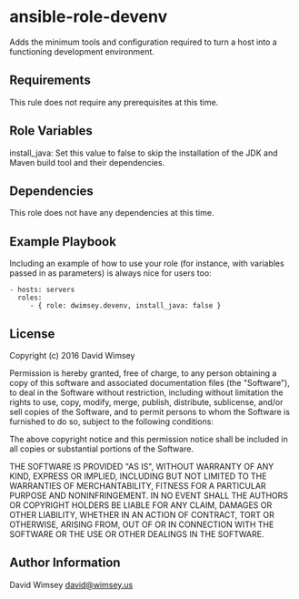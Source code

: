 ansible-role-devenv
===================

Adds the minimum tools and configuration required to turn a host into a functioning development environment.

Requirements
------------

This rule does not require any prerequisites at this time.

Role Variables
--------------

install_java: Set this value to false to skip the installation of the JDK and Maven build tool and their dependencies.

Dependencies
------------

This role does not have any dependencies at this time.

Example Playbook
----------------

Including an example of how to use your role (for instance, with variables passed in as parameters) is always nice for users too:

    - hosts: servers
      roles:
         - { role: dwimsey.devenv, install_java: false }

License
-------

Copyright (c) 2016 David Wimsey

Permission is hereby granted, free of charge, to any person obtaining a copy of this software and associated documentation files (the "Software"), to deal in the Software without restriction, including without limitation the rights to use, copy, modify, merge, publish, distribute, sublicense, and/or sell copies of the Software, and to permit persons to whom the Software is furnished to do so, subject to the following conditions:

The above copyright notice and this permission notice shall be included in all copies or substantial portions of the Software.

THE SOFTWARE IS PROVIDED "AS IS", WITHOUT WARRANTY OF ANY KIND, EXPRESS OR IMPLIED, INCLUDING BUT NOT LIMITED TO THE WARRANTIES OF MERCHANTABILITY, FITNESS FOR A PARTICULAR PURPOSE AND NONINFRINGEMENT. IN NO EVENT SHALL THE AUTHORS OR COPYRIGHT HOLDERS BE LIABLE FOR ANY CLAIM, DAMAGES OR OTHER LIABILITY, WHETHER IN AN ACTION OF CONTRACT, TORT OR OTHERWISE, ARISING FROM, OUT OF OR IN CONNECTION WITH THE SOFTWARE OR THE USE OR OTHER DEALINGS IN THE SOFTWARE.

Author Information
------------------

David Wimsey <david@wimsey.us>
